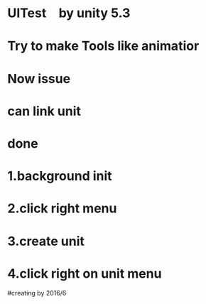 # UITest　by unity 5.3
# 
# Try to make Tools like animatior
# 
# Now issue 
# can link unit


# done
# 1.background init
# 2.click right menu
# 3.create unit
# 4.click right on unit menu

#creating by 2016/6
